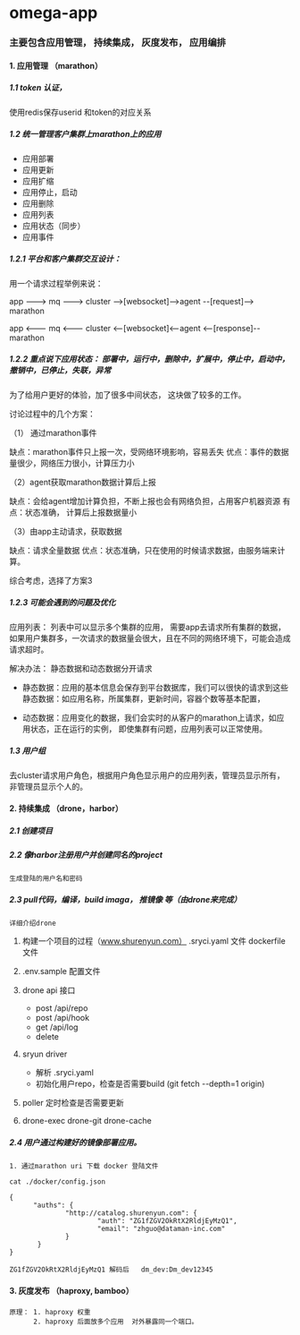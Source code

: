# omega-app

###  主要包含应用管理， 持续集成， 灰度发布， 应用编排

#### 1. 应用管理 （marathon）

##### 1.1  token 认证， 

 使用redis保存userid 和token的对应关系
 
##### 1.2  统一管理客户集群上marathon上的应用

* 应用部署
* 应用更新
* 应用扩缩
* 应用停止，启动
* 应用删除
* 应用列表
* 应用状态（同步）
* 应用事件

##### 1.2.1  平台和客户集群交互设计：
 
 用一个请求过程举例来说： 
 
 app ---> mq ---> cluster -->[websocket]-->agent --[request]--> marathon
 
 app <--- mq <--- cluster <--[websocket]<--agent <--[response]--marathon

##### 1.2.2 重点说下应用状态： 部署中，运行中，删除中，扩展中，停止中，启动中，撤销中，已停止，失联，异常


为了给用户更好的体验，加了很多中间状态， 这块做了较多的工作。

讨论过程中的几个方案： 

（1） 通过marathon事件

缺点：marathon事件只上报一次，受网络环境影响，容易丢失
优点：事件的数据量很少，网络压力很小，计算压力小

（2）agent获取marathon数据计算后上报

缺点：会给agent增加计算负担，不断上报也会有网络负担，占用客户机器资源
有点：状态准确， 计算后上报数据量小

（3）由app主动请求，获取数据

缺点：请求全量数据
优点：状态准确，只在使用的时候请求数据，由服务端来计算。

综合考虑，选择了方案3


##### 1.2.3 可能会遇到的问题及优化

 应用列表： 列表中可以显示多个集群的应用， 需要app去请求所有集群的数据，如果用户集群多，一次请求的数据量会很大，且在不同的网络环境下，可能会造成请求超时。
 
 解决办法： 静态数据和动态数据分开请求
 
 * 静态数据：应用的基本信息会保存到平台数据库，我们可以很快的请求到这些静态数据：如应用名称，所属集群，更新时间，容器个数等基本配置，
 
 * 动态数据：应用变化的数据，我们会实时的从客户的marathon上请求，如应用状态，正在运行的实例，
即使集群有问题，应用列表可以正常使用。


##### 1.3 用户组 

去cluster请求用户角色，根据用户角色显示用户的应用列表，管理员显示所有，非管理员显示个人的。
 

#### 2. 持续集成 （drone，harbor）

##### 2.1 创建项目


##### 2.2 像harbor注册用户并创建同名的project

	生成登陆的用户名和密码

##### 2.3 pull代码，编译，build imaga， 推镜像 等（由drone来完成）

	详细介绍drone
	
 1.  构建一个项目的过程（www.shurenyun.com） .sryci.yaml 文件 dockerfile文件
 
 2.  .env.sample 配置文件
 
 3. drone api 接口  
     * post /api/repo
     * post /api/hook
     * get /api/log
     * delete 
 
 4. sryun driver 
     * 解析 .sryci.yaml
     * 初始化用户repo，检查是否需要build (git fetch --depth=1 origin)
     
 
 5. poller   定时检查是否需要更新
 
 6. drone-exec drone-git drone-cache

##### 2.4 用户通过构建好的镜像部署应用。

	1. 通过marathon uri 下载 docker 登陆文件
	
	cat ./docker/config.json
	
	{
          "auths": {
                  "http://catalog.shurenyun.com": {
                          "auth": "ZG1fZGV2OkRtX2RldjEyMzQ1", 
                          "email": "zhguo@dataman-inc.com"
                  }
           } 	   
    }
    
    ZG1fZGV2OkRtX2RldjEyMzQ1 解码后   dm_dev:Dm_dev12345
	


#### 3. 灰度发布 （haproxy, bamboo）

	原理： 1. haproxy 权重
	      2. haproxy 后面放多个应用  对外暴露同一个端口。 
